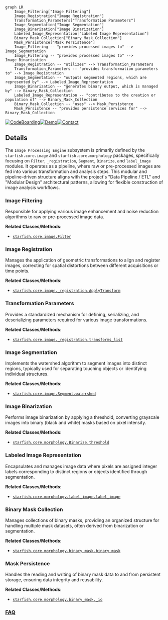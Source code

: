 ```mermaid
graph LR
    Image_Filtering["Image Filtering"]
    Image_Registration["Image Registration"]
    Transformation_Parameters["Transformation Parameters"]
    Image_Segmentation["Image Segmentation"]
    Image_Binarization["Image Binarization"]
    Labeled_Image_Representation["Labeled Image Representation"]
    Binary_Mask_Collection["Binary Mask Collection"]
    Mask_Persistence["Mask Persistence"]
    Image_Filtering -- "provides processed images to" --> Image_Segmentation
    Image_Filtering -- "provides processed images to" --> Image_Binarization
    Image_Registration -- "utilizes" --> Transformation_Parameters
    Transformation_Parameters -- "provides transformation parameters to" --> Image_Registration
    Image_Segmentation -- "outputs segmented regions, which are represented by" --> Labeled_Image_Representation
    Image_Binarization -- "generates binary output, which is managed by" --> Binary_Mask_Collection
    Labeled_Image_Representation -- "contributes to the creation or population of" --> Binary_Mask_Collection
    Binary_Mask_Collection -- "uses" --> Mask_Persistence
    Mask_Persistence -- "provides persistence services for" --> Binary_Mask_Collection
```

[![CodeBoarding](https://img.shields.io/badge/Generated%20by-CodeBoarding-9cf?style=flat-square)](https://github.com/CodeBoarding/CodeBoarding)[![Demo](https://img.shields.io/badge/Try%20our-Demo-blue?style=flat-square)](https://www.codeboarding.org/demo)[![Contact](https://img.shields.io/badge/Contact%20us%20-%20contact@codeboarding.org-lightgrey?style=flat-square)](mailto:contact@codeboarding.org)

## Details

The `Image Processing Engine` subsystem is primarily defined by the `starfish.core.image` and `starfish.core.morphology` packages, specifically focusing on `Filter`, `_registration`, `Segment`, `Binarize`, and `label_image` modules. It operates as a pipeline, where raw or pre-processed images are fed into various transformation and analysis steps. This modular and pipeline-driven structure aligns with the project's "Data Pipeline / ETL" and "Modular Design" architectural patterns, allowing for flexible construction of image analysis workflows.

### Image Filtering
Responsible for applying various image enhancement and noise reduction algorithms to raw or pre-processed image data.


**Related Classes/Methods**:

- <a href="https://github.com/spacetx/starfish/blob/master/starfish/core/image/Filter/__init__.py" target="_blank" rel="noopener noreferrer">`starfish.core.image.Filter`</a>


### Image Registration
Manages the application of geometric transformations to align and register images, correcting for spatial distortions between different acquisitions or time points.


**Related Classes/Methods**:

- <a href="https://github.com/spacetx/starfish/blob/master/starfish/core/image/_registration/ApplyTransform" target="_blank" rel="noopener noreferrer">`starfish.core.image._registration.ApplyTransform`</a>


### Transformation Parameters
Provides a standardized mechanism for defining, serializing, and deserializing parameters required for various image transformations.


**Related Classes/Methods**:

- <a href="https://github.com/spacetx/starfish/blob/master/starfish/core/image/_registration/transforms_list.py" target="_blank" rel="noopener noreferrer">`starfish.core.image._registration.transforms_list`</a>


### Image Segmentation
Implements the watershed algorithm to segment images into distinct regions, typically used for separating touching objects or identifying individual structures.


**Related Classes/Methods**:

- <a href="https://github.com/spacetx/starfish/blob/master/starfish/core/image/Segment/watershed.py" target="_blank" rel="noopener noreferrer">`starfish.core.image.Segment.watershed`</a>


### Image Binarization
Performs image binarization by applying a threshold, converting grayscale images into binary (black and white) masks based on pixel intensity.


**Related Classes/Methods**:

- <a href="https://github.com/spacetx/starfish/blob/master/starfish/core/morphology/Binarize/threshold.py" target="_blank" rel="noopener noreferrer">`starfish.core.morphology.Binarize.threshold`</a>


### Labeled Image Representation
Encapsulates and manages image data where pixels are assigned integer labels corresponding to distinct regions or objects identified through segmentation.


**Related Classes/Methods**:

- <a href="https://github.com/spacetx/starfish/blob/master/starfish/core/morphology/label_image/label_image.py" target="_blank" rel="noopener noreferrer">`starfish.core.morphology.label_image.label_image`</a>


### Binary Mask Collection
Manages collections of binary masks, providing an organized structure for handling multiple mask datasets, often derived from binarization or segmentation.


**Related Classes/Methods**:

- <a href="https://github.com/spacetx/starfish/blob/master/starfish/core/morphology/binary_mask/binary_mask.py" target="_blank" rel="noopener noreferrer">`starfish.core.morphology.binary_mask.binary_mask`</a>


### Mask Persistence
Handles the reading and writing of binary mask data to and from persistent storage, ensuring data integrity and reusability.


**Related Classes/Methods**:

- <a href="https://github.com/spacetx/starfish/blob/master/starfish/core/morphology/binary_mask/_io.py" target="_blank" rel="noopener noreferrer">`starfish.core.morphology.binary_mask._io`</a>




### [FAQ](https://github.com/CodeBoarding/GeneratedOnBoardings/tree/main?tab=readme-ov-file#faq)